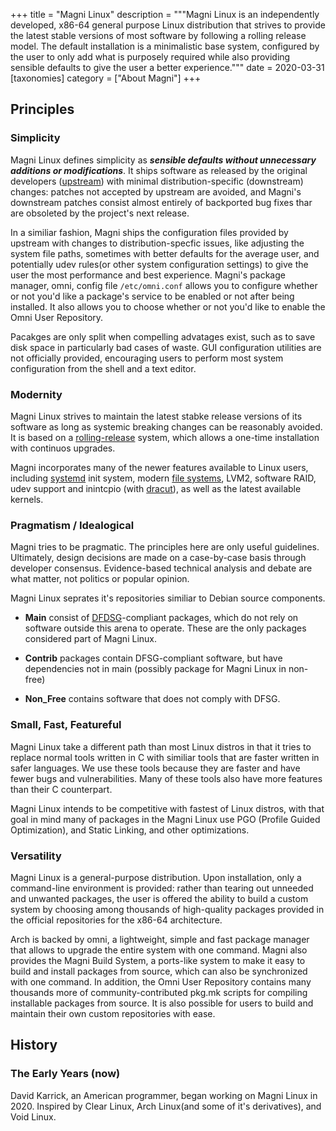 +++
title = "Magni Linux"
description = """Magni Linux is an independently developed, x86-64 general purpose Linux distribution that strives to provide the latest stable versions of most software by following a rolling release model.
The default installation is a minimalistic base system, configured by the user to only add what is purposely required while also providing sensible defaults to give the user a better experience."""
date = 2020-03-31
[taxonomies]
category = ["About Magni"]
+++

## Principles

### Simplicity

Magni Linux defines simplicity as **_sensible defaults without unnecessary additions or modifications_**. It ships software as released by the original developers ([upstream](https://en.wikipedia.org/wiki/Upstream_(software_development))) with minimal distribution-specific (downstream) changes: patches not accepted by upstream are avoided, and Magni's downstream patches consist almost entirely of backported bug fixes thar are obsoleted by the project's next release.

In a similiar fashion, Magni ships the configuration files provided by upstream with changes to distribution-specfic issues, like adjusting the system file paths, sometimes with better defaults for the average user, and potentially udev rules(or other system configuration settings) to give the user the most performance and best experience.
Magni's package manager, omni, config file `/etc/omni.conf` allows you to configure whether or not you'd like a package's service to be enabled or not after being installed. It also allows you to choose whether or not you'd like to enable the Omni User Repository.

Pacakges are only split when compelling advatages exist, such as to save disk space in particularly bad cases of waste. GUI configuration utilities are not officially provided, encouraging users to perform most system configuration from the shell and a text editor.

### Modernity

Magni Linux strives to maintain the latest stabke release versions of its software as long as systemic breaking changes can be reasonably avoided.
It is based on a [rolling-release](https://en.wikipedia.org/wiki/Rolling_release) system, which allows a one-time installation with continuos upgrades.

Magni incorporates many of the newer features available to Linux users, including [systemd](https://wiki.archlinux.org/index.php/Systemd) init system, modern [file systems](https://wiki.archlinux.org/index.php/File_systems), LVM2, software RAID, udev support and inintcpio (with [dracut](https://wiki.archlinux.org/index.php/Dracut)), as well as the latest available kernels.

### Pragmatism / Idealogical

Magni tries to be pragmatic. The principles here are only useful guidelines.
Ultimately, design decisions are made on a case-by-case basis through developer consensus.
Evidence-based technical analysis and debate are what matter, not politics or popular opinion.

Magni Linux seprates it's repositories similiar to Debian source components.

* **Main** consist of [DFDSG](https://www.debian.org/social_contract#guidelines)-compliant packages, which do not rely on software outside this arena to operate. These are the only packages considered part of Magni Linux.

* **Contrib** packages contain DFSG-compliant software, but have dependencies not in main (possibly package for Magni Linux in non-free)

* **Non_Free** contains software that does not comply with DFSG.

### Small, Fast, Featureful

Magni Linux take a different path than most Linux distros in that it tries to replace normal tools written in C with similiar tools that are faster written in safer languages. We use these tools because they are faster and have fewer bugs and vulnerabilities. Many of these tools also have more features than their C counterpart.

Magni Linux intends to be competitive with fastest of Linux distros, with that goal in mind many of packages in the Magni Linux use PGO (Profile Guided Optimization), and Static Linking, and other optimizations.

### Versatility

Magni Linux is a general-purpose distribution. Upon installation, only a command-line environment is provided: rather than tearing out unneeded and unwanted packages, the user is offered the ability to build a custom system by choosing among thousands of high-quality packages provided in the official repositories for the x86-64 architecture.

Arch is backed by omni, a lightweight, simple and fast package manager that allows to upgrade the entire system with one command. Magni also provides the Magni Build System, a ports-like system to make it easy to build and install packages from source, which can also be synchronized with one command. In addition, the Omni User Repository contains many thousands more of community-contributed pkg.mk scripts for compiling installable packages from source. It is also possible for users to build and maintain their own custom repositories with ease.

## History

### The Early Years (now)

David Karrick, an American programmer, began working on Magni Linux in 2020. Inspired by Clear Linux, Arch Linux(and some of it's derivatives), and Void Linux.
